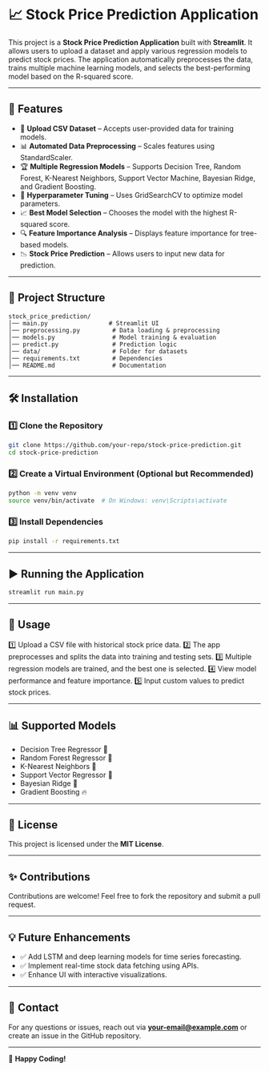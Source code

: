 # 📈 Stock Price Prediction Application

This project is a **Stock Price Prediction Application** built with **Streamlit**. It allows users to upload a dataset and apply various regression models to predict stock prices. The application automatically preprocesses the data, trains multiple machine learning models, and selects the best-performing model based on the R-squared score.

---

## 🚀 Features
- 📂 **Upload CSV Dataset** – Accepts user-provided data for training models.
- 📊 **Automated Data Preprocessing** – Scales features using StandardScaler.
- 🏆 **Multiple Regression Models** – Supports Decision Tree, Random Forest, K-Nearest Neighbors, Support Vector Machine, Bayesian Ridge, and Gradient Boosting.
- 🔎 **Hyperparameter Tuning** – Uses GridSearchCV to optimize model parameters.
- 📈 **Best Model Selection** – Chooses the model with the highest R-squared score.
- 🔍 **Feature Importance Analysis** – Displays feature importance for tree-based models.
- 📉 **Stock Price Prediction** – Allows users to input new data for prediction.

---

## 📂 Project Structure
```
stock_price_prediction/
│── main.py                 # Streamlit UI
│── preprocessing.py         # Data loading & preprocessing
│── models.py                # Model training & evaluation
│── predict.py               # Prediction logic
│── data/                    # Folder for datasets
│── requirements.txt         # Dependencies
│── README.md                # Documentation
```

---

## 🛠 Installation
### 1️⃣ Clone the Repository
```bash
git clone https://github.com/your-repo/stock-price-prediction.git
cd stock-price-prediction
```

### 2️⃣ Create a Virtual Environment (Optional but Recommended)
```bash
python -m venv venv
source venv/bin/activate  # On Windows: venv\Scripts\activate
```

### 3️⃣ Install Dependencies
```bash
pip install -r requirements.txt
```

---

## ▶️ Running the Application
```bash
streamlit run main.py
```

---

## 📌 Usage
1️⃣ Upload a CSV file with historical stock price data.
2️⃣ The app preprocesses and splits the data into training and testing sets.
3️⃣ Multiple regression models are trained, and the best one is selected.
4️⃣ View model performance and feature importance.
5️⃣ Input custom values to predict stock prices.

---

## 📊 Supported Models
- Decision Tree Regressor 🌳
- Random Forest Regressor 🌲
- K-Nearest Neighbors 🤝
- Support Vector Regressor 🏹
- Bayesian Ridge 🔵
- Gradient Boosting 🔥

---

## 📜 License
This project is licensed under the **MIT License**.

---

## ✨ Contributions
Contributions are welcome! Feel free to fork the repository and submit a pull request.

---

## 💡 Future Enhancements
- ✅ Add LSTM and deep learning models for time series forecasting.
- ✅ Implement real-time stock data fetching using APIs.
- ✅ Enhance UI with interactive visualizations.

---

## 📩 Contact
For any questions or issues, reach out via **your-email@example.com** or create an issue in the GitHub repository.

---

🚀 **Happy Coding!**

